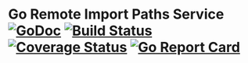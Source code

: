# Go Remote Import Paths Service [![GoDoc](https://godoc.org/github.com/cagedmantis/gorips?status.svg)](https://godoc.org/github.com/cagedmantis/gorips) [![Build Status](https://travis-ci.org/cagedmantis/gorips.svg)](https://travis-ci.org/cagedmantis/gorips) [![Coverage Status](https://coveralls.io/repos/github/cagedmantis/gorips/badge.svg?branch=master&service=github)](https://coveralls.io/github/cagedmantis/gorips?branch=master) [![Go Report Card](https://goreportcard.com/badge/cagedmantis/gorips)](https://goreportcard.com/report/cagedmantis/gorips)
